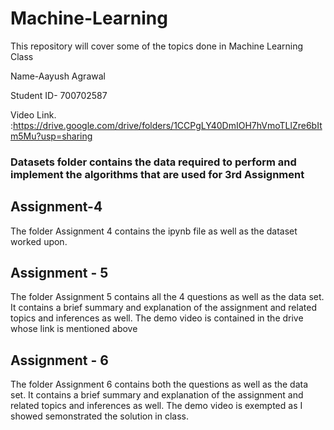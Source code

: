 # Machine-Learning
This repository will cover some of the topics done in Machine Learning Class

Name-Aayush Agrawal

Student ID- 700702587

Video Link. :https://drive.google.com/drive/folders/1CCPgLY40DmIOH7hVmoTLlZre6bItm5Mu?usp=sharing

### Datasets folder contains the data required to perform and implement the algorithms that are used for 3rd Assignment

## Assignment-4 

The folder Assignment 4 contains the ipynb file as well as the dataset worked upon.


## Assignment - 5

The folder Assignment 5 contains all the 4 questions as well as the data set. It contains a brief summary and explanation of the assignment and related topics and inferences as well. The demo video is contained in the drive whose link is mentioned above


## Assignment - 6

The folder Assignment 6 contains both the questions as well as the data set. It contains a brief summary and explanation of the assignment and related topics and inferences as well. The demo video is exempted as I showed semonstrated the solution in class.

